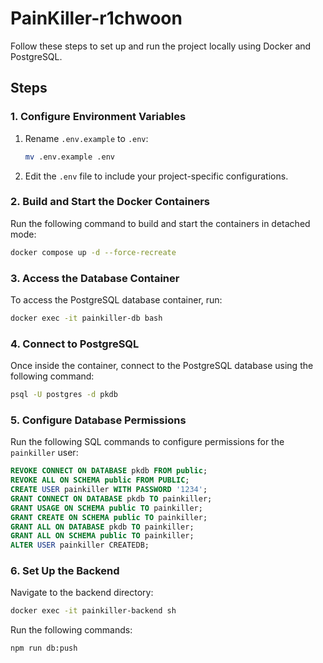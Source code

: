 # PainKiller-r1chwoon

Follow these steps to set up and run the project locally using Docker and PostgreSQL.

## Steps

### 1. Configure Environment Variables

1. Rename `.env.example` to `.env`:

   ```bash
   mv .env.example .env
   ```

2. Edit the `.env` file to include your project-specific configurations.

### 2. Build and Start the Docker Containers

Run the following command to build and start the containers in detached mode:

```bash
docker compose up -d --force-recreate
```

### 3. Access the Database Container

To access the PostgreSQL database container, run:

```bash
docker exec -it painkiller-db bash
```

### 4. Connect to PostgreSQL

Once inside the container, connect to the PostgreSQL database using the following command:

```bash
psql -U postgres -d pkdb
```

### 5. Configure Database Permissions

Run the following SQL commands to configure permissions for the `painkiller` user:

```sql
REVOKE CONNECT ON DATABASE pkdb FROM public;
REVOKE ALL ON SCHEMA public FROM PUBLIC;
CREATE USER painkiller WITH PASSWORD '1234';
GRANT CONNECT ON DATABASE pkdb TO painkiller;
GRANT USAGE ON SCHEMA public TO painkiller;
GRANT CREATE ON SCHEMA public TO painkiller;
GRANT ALL ON DATABASE pkdb TO painkiller;
GRANT ALL ON SCHEMA public TO painkiller;
ALTER USER painkiller CREATEDB;
```

### 6. Set Up the Backend

Navigate to the backend directory:

```bash
docker exec -it painkiller-backend sh
```

Run the following commands:

```bash
npm run db:push
```